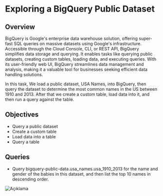 # Exploring a BigQuery Public Dataset

## Overview 
BigQuery is Google's enterprise data warehouse solution, offering super-fast SQL queries on massive datasets using Google's infrastructure. Accessible through the Cloud Console, CLI, or REST API, BigQuery simplifies data storage and querying. It enables tasks like querying public datasets, creating custom tables, loading data, and executing queries. With its user-friendly web UI, BigQuery streamlines data management and analysis, making it a valuable tool for businesses seeking efficient data handling solutions.

In this task, We load a public dataset, USA Names, into BigQuery, then query the dataset to determine the most common names in the US between 1910 and 2013. After that we create a custom table, load data into it, and then run a query against the table.

## Objectives
- Query a public dataset
-	Create a custom table
-	Load data into a table
-	Query a table

## Queries
- Query bigquery-public-data.usa_names.usa_1910_2013 for the name and gender of the babies in this dataset, and then list the top 10 names in descending order.
  
<img src="Google-Cloud-ISTDSA-Bootcamp-Projects/images/lab1.png" alt="Açıklama">

  
